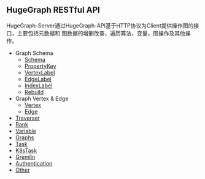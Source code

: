 ## HugeGraph RESTful API

HugeGraph-Server通过HugeGraph-API基于HTTP协议为Client提供操作图的接口，主要包括元数据和
图数据的增删改查，遍历算法，变量，图操作及其他操作。

- Graph Schema
  - [Schema](restful-api/schema.md)
  - [PropertyKey](restful-api/propertykey.md)
  - [VertexLabel](restful-api/vertexlabel.md)
  - [EdgeLabel](restful-api/edgelabel.md)
  - [IndexLabel](restful-api/indexlabel.md)
  - [Rebuild](restful-api/rebuild.md)
- Graph Vertex & Edge
  - [Vertex](restful-api/vertex.md)
  - [Edge](restful-api/edge.md)
- [Traverser](restful-api/traverser.md)
- [Rank](restful-api/rank.md)
- [Variable](restful-api/variable.md)
- [Graphs](restful-api/graphs.md)
- [Task](restful-api/task.md)
- [K8sTask](restful-api/k8stask.md)
- [Gremlin](restful-api/gremlin.md)
- [Authentication](restful-api/auth.md)
- [Other](restful-api/other.md)
